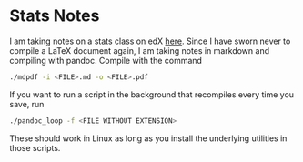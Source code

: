 # Stats Notes

I am taking notes on a stats class on edX [here](https://courses.edx.org/courses/course-v1:MITx+18.6501x+3T2019/course/).  Since I have sworn never to compile a LaTeX document again, I am taking notes in markdown and compiling with pandoc.  Compile with the command
```bash
./mdpdf -i <FILE>.md -o <FILE>.pdf
```
If you want to run a script in the background that recompiles every time you save, run
```bash
./pandoc_loop -f <FILE WITHOUT EXTENSION>
```
These should work in Linux as long as you install the underlying utilities in those scripts.
